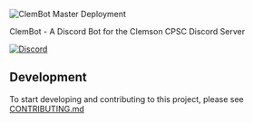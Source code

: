 ![ClemBot Master Deployment](https://github.com/ClemsonCPSC-Discord/ClemBot/workflows/ClemBot%20Master%20Deployment/badge.svg?branch=master)

ClemBot - A Discord Bot for the Clemson CPSC Discord Server

[![Discord](https://img.shields.io/discord/463752820026376202.svg?label=&logo=discord&logoColor=ffffff&color=7389D8&labelColor=6A7EC2)](https://discord.gg/QNRbC6k)


## Development
To start developing and contributing to this project, please see [CONTRIBUTING.md](CONTRIBUTING.md)
